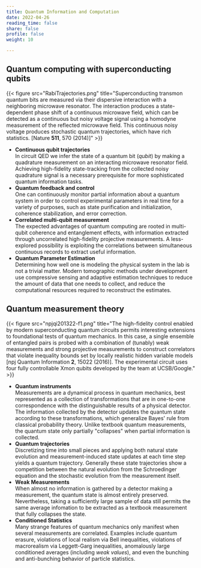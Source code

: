 ```yaml
---
title: Quantum Information and Computation
date: 2022-04-26
reading_time: false  
share: false  
profile: false  
weight: 10

---
```


## Quantum computing with superconducting qubits

{{< figure src="RabiTrajectories.png" title="Superconducting transmon quantum bits are measured via their dispersive interaction with a neighboring microwave resonator. The interaction produces a state-dependent phase shift of a continuous microwave field, which can be detected as a continuous but noisy voltage signal using a homodyne measurement of the reflected microwave field. This continuous noisy voltage produces stochastic quantum trajectories, which have rich statistics. [Nature **511**, 570 (2014)]" >}}

- **Continuous qubit trajectories**\
  In circuit QED we infer the state of a quantum bit (<i>qubit</i>) by making a quadrature measurement on an interacting microwave resonator field. Achieving high-fidelity state-tracking from the collected noisy quadrature signal is a necessary prerequisite for more sophisticated quantum information tasks.  
- **Quantum feedback and control**\
  One can continuously monitor partial information about a quantum system in order to control experimental parameters in real time for a variety of purposes, such as state purification and initialization, coherence stabilization, and error correction.  
- **Correlated multi-qubit measurement**\
  The expected advantages of quantum computing are rooted in multi-qubit coherence and entanglement effects, with information extracted through uncorrelated high-fidelity projective measurements. A less-explored possibility is exploiting the correlations between simultaneous continuous records to extract useful information.  
- **Quantum Parameter Estimation**\
  Determining how well one is modeling the physical system in the lab is not a trivial matter. Modern tomographic methods under development use compressive sensing and adaptive estimation techniques to reduce the amount of data that one needs to collect, and reduce the computational resources required to reconstruct the estimates.  

## Quantum measurement theory
{{< figure src="npjqi201322-f1.png" title="The high-fidelity control enabled by modern superconducting quantum circuits permits interesting extensions to foundational tests of quantum mechanics. In this case, a single ensemble of entangled pairs is probed with a combination of (tunably) weak measurements and strong projective measurements to construct correlators that violate inequality bounds set by locally realistic hidden variable models [npj Quantum Information <b>2</b>, 15022 (2016)]. The experimental circuit uses four fully controllable Xmon qubits developed by the team at UCSB/Google." >}}

- **Quantum instruments**\
  Measurements are a dynamical process in quantum mechanics, best represented as a collection of transformations that are in one-to-one correspondence with the distinguishable results of a physical detector. The information collected by the detector updates the quantum state according to these transformations, which generalize Bayes' rule from classical probability theory. Unlike textbook quantum measurements, the quantum state only partially "collapses" when partial information is collected.  
- **Quantum trajectories**\
  Discretizing time into small pieces and applying both natural state evolution and measurement-induced state updates at each time step yields a quantum trajectory.  Generally these state trajectories show a competition between the natural evolution from the Schroedinger equation and the stochastic evolution from the measurement itself.  
- **Weak Measurements**\
  When almost no information is gathered by a detector making a measurement, the quantum state is almost entirely preserved.  Nevertheless, taking a sufficiently large sample of data still permits the same average infomation to be extracted as a textbook measurement that fully collapses the state.  
- **Conditioned Statistics**\
  Many strange features of quantum mechanics only manifest when several measurements are correlated. Examples include quantum erasure, violations of local realism via Bell inequalities, violations of macrorealism via Leggett-Garg inequalities, anomalously large conditioned averages (including <i>weak values</i>), and even the bunching and anti-bunching behavior of particle statistics.  


